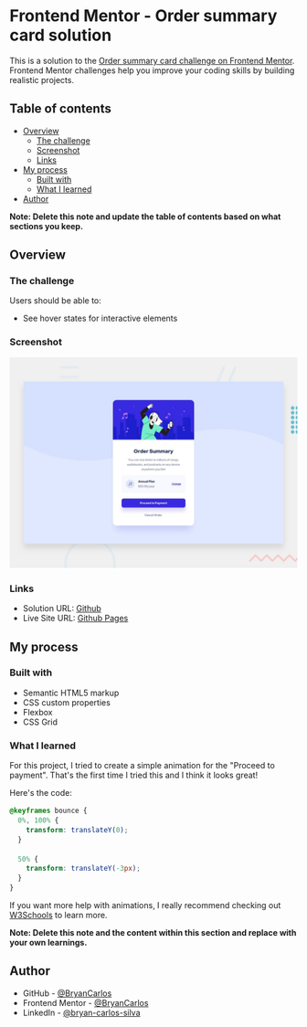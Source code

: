 # Frontend Mentor - Order summary card solution

This is a solution to the [Order summary card challenge on Frontend Mentor](https://www.frontendmentor.io/challenges/order-summary-component-QlPmajDUj). Frontend Mentor challenges help you improve your coding skills by building realistic projects. 

## Table of contents

- [Overview](#overview)
  - [The challenge](#the-challenge)
  - [Screenshot](#screenshot)
  - [Links](#links)
- [My process](#my-process)
  - [Built with](#built-with)
  - [What I learned](#what-i-learned)
- [Author](#author)

**Note: Delete this note and update the table of contents based on what sections you keep.**

## Overview

### The challenge

Users should be able to:

- See hover states for interactive elements

### Screenshot

![](./design/desktop-preview.jpg)

### Links

- Solution URL: [Github](https://github.com/BryanCarlos/order-summary-component)
- Live Site URL: [Github Pages](bryancarlos.github.io/order-summary-component/)

## My process

### Built with

- Semantic HTML5 markup
- CSS custom properties
- Flexbox
- CSS Grid

### What I learned

For this project, I tried to create a simple animation for the "Proceed to payment". That's the first time I tried this and I think it looks great!

Here's the code:

```css
@keyframes bounce {
  0%, 100% {
    transform: translateY(0);
  }

  50% {
    transform: translateY(-3px);
  }
}
```

If you want more help with animations, I really recommend checking out [W3Schools](https://www.w3schools.com/css/css3_animations.asp) to learn more.

**Note: Delete this note and the content within this section and replace with your own learnings.**

## Author

- GitHub - [@BryanCarlos](https://github.com/BryanCarlos)
- Frontend Mentor - [@BryanCarlos](https://www.frontendmentor.io/profile/BryanCarlos)
- LinkedIn - [@bryan-carlos-silva](https://www.linkedin.com/in/bryan-carlos-silva/)